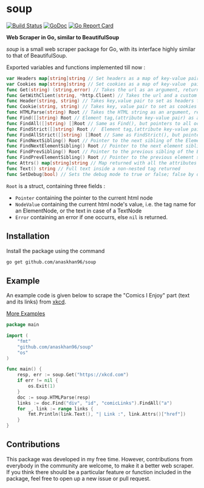 # soup
[![Build Status](https://travis-ci.org/anaskhan96/soup.svg?branch=master)](https://travis-ci.org/anaskhan96/soup)
[![GoDoc](https://godoc.org/github.com/anaskhan96/soup?status.svg)](https://godoc.org/github.com/anaskhan96/soup)
[![Go Report Card](https://goreportcard.com/badge/github.com/anaskhan96/soup)](https://goreportcard.com/report/github.com/anaskhan96/soup)

**Web Scraper in Go, similar to BeautifulSoup**

*soup* is a small web scraper package for Go, with its interface highly similar to that of BeautifulSoup.

Exported variables and functions implemented till now :
```go
var Headers map[string]string // Set headers as a map of key-value pairs, an alternative to calling Header() individually
var Cookies map[string]string // Set cookies as a map of key-value  pairs, an alternative to calling Cookie() individually
func Get(string) (string,error) // Takes the url as an argument, returns HTML string
func GetWithClient(string, *http.Client) // Takes the url and a custom HTTP client as arguments, returns HTML string
func Header(string, string) // Takes key,value pair to set as headers for the HTTP request made in Get()
func Cookie(string, string) // Takes key, value pair to set as cookies to be sent with the HTTP request in Get()
func HTMLParse(string) Root // Takes the HTML string as an argument, returns a pointer to the DOM constructed
func Find([]string) Root // Element tag,(attribute key-value pair) as argument, pointer to first occurence returned
func FindAll([]string) []Root // Same as Find(), but pointers to all occurrences returned
func FindStrict([]string) Root //  Element tag,(attribute key-value pair) as argument, pointer to first occurence returned with exact matching values
func FindAllStrict([]string) []Root // Same as FindStrict(), but pointers to all occurrences returned
func FindNextSibling() Root // Pointer to the next sibling of the Element in the DOM returned
func FindNextElementSibling() Root // Pointer to the next element sibling of the Element in the DOM returned
func FindPrevSibling() Root // Pointer to the previous sibling of the Element in the DOM returned
func FindPrevElementSibling() Root // Pointer to the previous element sibling of the Element in the DOM returned
func Attrs() map[string]string // Map returned with all the attributes of the Element as lookup to their respective values
func Text() string // Full text inside a non-nested tag returned
func SetDebug(bool) // Sets the debug mode to true or false; false by default
```

`Root` is a struct, containing three fields :
* `Pointer` containing the pointer to the current html node
* `NodeValue` containing the current html node's value, i.e. the tag name for an ElementNode, or the text in case of a TextNode
* `Error` containing an error if one occurrs, else `nil` is returned.

## Installation
Install the package using the command
```bash
go get github.com/anaskhan96/soup
```

## Example
An example code is given below to scrape the "Comics I Enjoy" part (text and its links) from [xkcd](https://xkcd.com).

[More Examples](https://github.com/anaskhan96/soup/tree/master/examples)
```go
package main

import (
	"fmt"
	"github.com/anaskhan96/soup"
	"os"
)

func main() {
	resp, err := soup.Get("https://xkcd.com")
	if err != nil {
		os.Exit(1)
	}
	doc := soup.HTMLParse(resp)
	links := doc.Find("div", "id", "comicLinks").FindAll("a")
	for _, link := range links {
		fmt.Println(link.Text(), "| Link :", link.Attrs()["href"])
	}
}
```

## Contributions
This package was developed in my free time. However, contributions from everybody in the community are welcome, to make it a better web scraper. If you think there should be a particular feature or function included in the package, feel free to open up a new issue or pull request.